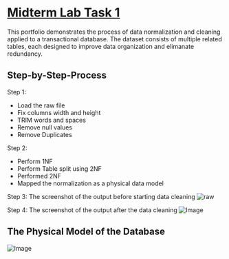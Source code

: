 # [Midterm Lab Task 1](https://github.com/user-attachments/files/19072538/labtask1.xlsx)
This portfolio demonstrates the process of data normalization and cleaning applied to a transactional database. The dataset consists of multiple 
related tables, each designed to improve data organization and elimanate redundancy.

## Step-by-Step-Process

Step 1:
- Load the raw file
- Fix columns width and height
- TRIM words and spaces
- Remove null values
- Remove Duplicates

Step 2:
- Perform 1NF
- Perform Table split using 2NF
- Performed 2NF
- Mapped the normalization as a physical data model

Step 3: The screenshot of the output before starting data cleaning
![raw](https://github.com/user-attachments/assets/e0375d56-cc93-4908-9492-90f4aa3642d7)

Step 4: The screenshot of the output after the data cleaning
![Image](https://github.com/user-attachments/assets/bd642377-e7d2-457c-befa-a6c3510c6aa3)

## The Physical Model of the Database
![Image](https://github.com/user-attachments/assets/94fe6a57-eb64-408e-b05b-6a5b0dd3a396)
